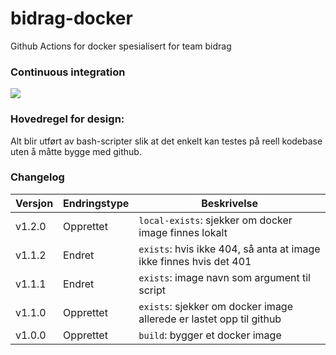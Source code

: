 # bidrag-docker
Github Actions for docker spesialisert for team bidrag

### Continuous integration
![](https://github.com/navikt/bidrag-docker/workflows/build%20actions/badge.svg)

### Hovedregel for design:
Alt blir utført av bash-scripter slik at det enkelt kan testes på reell kodebase uten å måtte bygge med
github.

### Changelog

Versjon | Endringstype | Beskrivelse
--------|--------------|------------
v1.2.0  | Opprettet    | `local-exists`: sjekker om docker image finnes lokalt
v1.1.2  | Endret       | `exists`: hvis ikke 404, så anta at image ikke finnes hvis det 401
v1.1.1  | Endret       | `exists`: image navn som argument til script
v1.1.0  | Opprettet    | `exists`: sjekker om docker image allerede er lastet opp til github
v1.0.0  | Opprettet    | `build`: bygger et docker image 
